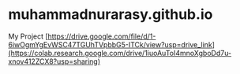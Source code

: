 # muhammadnurarasy.github.io
My Project
[https://drive.google.com/file/d/1-6iwOgmYgEvWSC47TGUhTVpbbG5-ITCk/view?usp=drive_link](https://colab.research.google.com/drive/1iuoAuToI4mnoXgboDd7u-xnov412ZCX8?usp=sharing)
